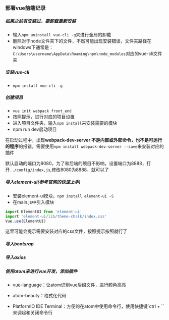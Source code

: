 ### 部署vue前端记录

##### 如果之前有安装过，要卸载重新安装

- 输入`npm uninstall vue-cli -g`来进行全局的卸载
- 删除对于node文件夹下的文件，不然可能出现安装错误，文件夹路径在windows下通常是：`C:\Users\username\AppData\Roaming\npm\node_modules`对应的vue-cli文件夹

##### 安装vue-cli

* `npm install vue-cli -g`

##### 创建项目

* `vue init webpack front_end`
* 按照提示，进行对应的项目设置
* 进入项目文件夹，输入`npm install`来安装需要的模块
* npm run dev启动项目

在启动过程中，出现**webpack-dev-server 不是内部或外部命令，也不是可运行的程序**的报错，需要使用`npm install webpack-dev-server --save`来安装对应的插件

默认启动的端口为8080，为了和后端的项目不影响，设置端口为8888，打开`../config/index,js`,修改8080为8888，就可以了

##### 导入element-ui(参考官网的*快速上手*)

* 安装element-ui模块，`npm install element-ui -S`
* 在main.js中引入模块

```javascript
import ElementUI from 'element-ui'
import 'element-ui/lib/theme-chalk/index.css'
Vue.use(ElementUI)
```

这里可能会提示需要安装对应的css文件，按照提示按照就行了

##### 导入bootsrap



##### 导入axios



##### 使用atom来进行vue开发，添加插件

* vue-language：让atom识别vue后缀文件，进行颜色高亮

* atom-beauty：格式化代码

* PlatformIO IDE Terminal：方便的在atom中使用命令行，使用快捷键`ctrl + ``来调起和关闭命令行





